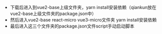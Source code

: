 - 下载后进入到vue2-base上级文件夹，yarn install安装依赖（qiankun放在vue2-base上级文件夹的package.json中）
- 然后进入vue2-base react-micro vue3-micro文件夹 yarn install安装依赖
- 最后进入这三个文件夹的package.json文件script手动启动脚本

